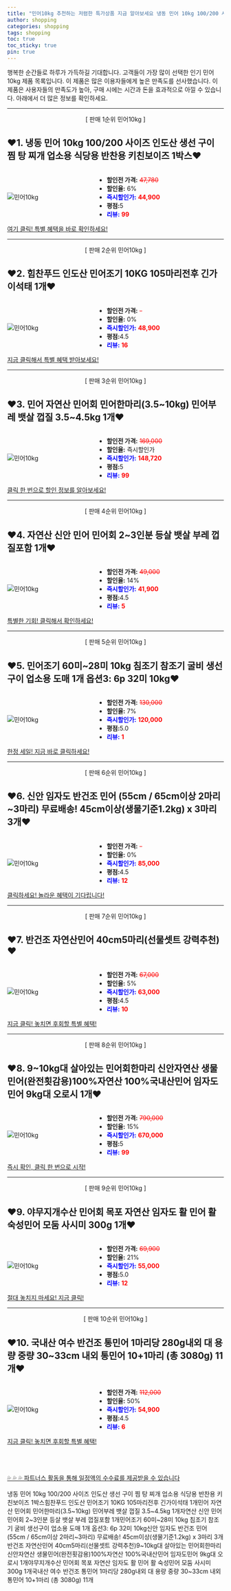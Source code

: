 ```yaml
---
title: "민어10kg 추천하는 저렴한 특가상품 지금 알아보세요 냉동 민어 10kg 100/200 사이즈"
author: shopping
categories: shopping
tags: shopping
toc: true
toc_sticky: true
pin: true
---
```

행복한 순간들로 하루가 가득하길 기대합니다. 고객들이 가장 많이 선택한 인기 민어10kg 제품 목록입니다. 이 제품은 많은 이용자들에게 높은 만족도를 선사했습니다. 이 제품은 사용자들의 만족도가 높아, 구매 시에는 시간과 돈을 효과적으로 아낄 수 있습니다. 아래에서 더 많은 정보를 확인하세요.

---
<p class="toplist" style="margin: 0 auto; display: block; width: fit-content;">[ 판매 1순위 민어10kg ]</p>

<h2><strong>❤️1. 냉동 민어 10kg 100/200 사이즈 인도산 생선 구이 찜 탕 찌개 업소용 식당용 반찬용 키친보이즈 1박스❤️</strong></h2>

<div style="display: flex; align-items: center;">
    <div style="flex: 0.4;">
        <img src="https://thumbnail9.coupangcdn.com/thumbnails/remote/230x230ex/image/vendor_inventory/b13c/379f903522f9ead5db40f452bef3d144269dcd4fdf1d2e568a67b9434657.jpg" alt="민어10kg" style="max-width: 100%;">
    </div>
    <div style="flex: 0.6; margin-left: 10px;">
        <ul>
            <li><strong>할인전 가격:</strong> <del style="color: red;">47,780</del></li>
            <li><strong>할인율:</strong> 6%</li>
            <li><span style='color:blue'><strong>즉시할인가:</strong></span> <span style='color:red'><strong>44,900</strong></span></li>
            <li><strong>평점:</strong>5</li>
            <li><span style='color:blue'><strong>리뷰:</strong></span> <span style='color:red'><strong>99</strong></span></li>
        </ul>
    </div>
</div>
<div class="center">
    <a href="https://selin100587001.github.io?lptag=AF9450613&subid=githubio&pageKey=8067853757&traceid=V0-153&itemId=22697840171&vendorItemId=89733504404" class="myButton">
        여기 클릭! 특별 혜택을 바로 확인하세요!
    </a>
</div>


---
<p class="toplist" style="margin: 0 auto; display: block; width: fit-content;">[ 판매 2순위 민어10kg ]</p>

<h2><strong>❤️2. 힘찬푸드 인도산 민어조기 10KG 105마리전후 긴가이석태 1개❤️</strong></h2>

<div style="display: flex; align-items: center;">
    <div style="flex: 0.4;">
        <img src="https://thumbnail8.coupangcdn.com/thumbnails/remote/230x230ex/image/vendor_inventory/2e92/10ac20ebc95de009b55fe83229503cae739364d182c56b9d0393e723366a.jpg" alt="민어10kg" style="max-width: 100%;">
    </div>
    <div style="flex: 0.6; margin-left: 10px;">
        <ul>
            <li><strong>할인전 가격:</strong> <del style="color: red;">-</del></li>
            <li><strong>할인율:</strong> 0%</li>
            <li><span style='color:blue'><strong>즉시할인가:</strong></span> <span style='color:red'><strong>48,900</strong></span></li>
            <li><strong>평점:</strong>4.5</li>
            <li><span style='color:blue'><strong>리뷰:</strong></span> <span style='color:red'><strong>16</strong></span></li>
        </ul>
    </div>
</div>
<div class="center">
    <a href="https://selin100587001.github.io?lptag=AF9450613&subid=githubio&pageKey=7428420536&traceid=V0-153&itemId=19287618809&vendorItemId=86402444890" class="myButton">
        지금 클릭해서 특별 혜택 받아보세요!
    </a>
</div>


---
<p class="toplist" style="margin: 0 auto; display: block; width: fit-content;">[ 판매 3순위 민어10kg ]</p>

<h2><strong>❤️3. 민어 자연산 민어회 민어한마리(3.5~10kg) 민어부레 뱃살 껍질 3.5~4.5kg 1개❤️</strong></h2>

<div style="display: flex; align-items: center;">
    <div style="flex: 0.4;">
        <img src="https://thumbnail6.coupangcdn.com/thumbnails/remote/230x230ex/image/vendor_inventory/66b8/3f5ccfd1b8d196eb8ffd81dd4b55c1dfed41bac4e4845084c146821b008a.png" alt="민어10kg" style="max-width: 100%;">
    </div>
    <div style="flex: 0.6; margin-left: 10px;">
        <ul>
            <li><strong>할인전 가격:</strong> <del style="color: red;">169,000</del></li>
            <li><strong>할인율:</strong> 즉시할인가</li>
            <li><span style='color:blue'><strong>즉시할인가:</strong></span> <span style='color:red'><strong>148,720</strong></span></li>
            <li><strong>평점:</strong>5</li>
            <li><span style='color:blue'><strong>리뷰:</strong></span> <span style='color:red'><strong>99</strong></span></li>
        </ul>
    </div>
</div>
<div class="center">
    <a href="https://selin100587001.github.io?lptag=AF9450613&subid=githubio&pageKey=7876648981&traceid=V0-153&itemId=21529282414&vendorItemId=88582568550" class="myButton">
        클릭 한 번으로 할인 정보를 알아보세요!
    </a>
</div>


---
<p class="toplist" style="margin: 0 auto; display: block; width: fit-content;">[ 판매 4순위 민어10kg ]</p>

<h2><strong>❤️4. 자연산 신안 민어 민어회 2~3인분 등살 뱃살 부레 껍질포함 1개❤️</strong></h2>

<div style="display: flex; align-items: center;">
    <div style="flex: 0.4;">
        <img src="https://thumbnail7.coupangcdn.com/thumbnails/remote/230x230ex/image/vendor_inventory/50a3/f6b044776110cc931f15613ef318e6e6f9248307b6e606c08a1659829960.jpg" alt="민어10kg" style="max-width: 100%;">
    </div>
    <div style="flex: 0.6; margin-left: 10px;">
        <ul>
            <li><strong>할인전 가격:</strong> <del style="color: red;">49,000</del></li>
            <li><strong>할인율:</strong> 14%</li>
            <li><span style='color:blue'><strong>즉시할인가:</strong></span> <span style='color:red'><strong>41,900</strong></span></li>
            <li><strong>평점:</strong>4.5</li>
            <li><span style='color:blue'><strong>리뷰:</strong></span> <span style='color:red'><strong>5</strong></span></li>
        </ul>
    </div>
</div>
<div class="center">
    <a href="https://selin100587001.github.io?lptag=AF9450613&subid=githubio&pageKey=8149094153&traceid=V0-153&itemId=23183172921&vendorItemId=90215863394" class="myButton">
        특별한 기회! 클릭해서 확인하세요!
    </a>
</div>


---
<p class="toplist" style="margin: 0 auto; display: block; width: fit-content;">[ 판매 5순위 민어10kg ]</p>

<h2><strong>❤️5. 민어조기 60미~28미 10kg 침조기 참조기 굴비 생선구이 업소용 도매 1개 옵션3: 6p 32미 10kg❤️</strong></h2>

<div style="display: flex; align-items: center;">
    <div style="flex: 0.4;">
        <img src="https://thumbnail9.coupangcdn.com/thumbnails/remote/230x230ex/image/vendor_inventory/35c6/637759a8dfcb9f3e00037d4514c87b5cafc9bc99e16e8937c60891239519.jpg" alt="민어10kg" style="max-width: 100%;">
    </div>
    <div style="flex: 0.6; margin-left: 10px;">
        <ul>
            <li><strong>할인전 가격:</strong> <del style="color: red;">130,000</del></li>
            <li><strong>할인율:</strong> 7%</li>
            <li><span style='color:blue'><strong>즉시할인가:</strong></span> <span style='color:red'><strong>120,000</strong></span></li>
            <li><strong>평점:</strong>5.0</li>
            <li><span style='color:blue'><strong>리뷰:</strong></span> <span style='color:red'><strong>1</strong></span></li>
        </ul>
    </div>
</div>
<div class="center">
    <a href="https://selin100587001.github.io?lptag=AF9450613&subid=githubio&pageKey=7988980571&traceid=V0-153&itemId=23752730986&vendorItemId=89249900998" class="myButton">
        한정 세일! 지금 바로 클릭하세요!
    </a>
</div>


---
<p class="toplist" style="margin: 0 auto; display: block; width: fit-content;">[ 판매 6순위 민어10kg ]</p>

<h2><strong>❤️6. 신안 임자도 반건조 민어 (55cm / 65cm이상 2마리~3마리) 무료배송! 45cm이상(생물기준1.2kg) x 3마리 3개❤️</strong></h2>

<div style="display: flex; align-items: center;">
    <div style="flex: 0.4;">
        <img src="https://thumbnail8.coupangcdn.com/thumbnails/remote/230x230ex/image/vendor_inventory/8a3d/686fa239b0d7bcce8155b9bb9d5898289e0e15ffde30a73bb6006c3d550f.jpg" alt="민어10kg" style="max-width: 100%;">
    </div>
    <div style="flex: 0.6; margin-left: 10px;">
        <ul>
            <li><strong>할인전 가격:</strong> <del style="color: red;">-</del></li>
            <li><strong>할인율:</strong> 0%</li>
            <li><span style='color:blue'><strong>즉시할인가:</strong></span> <span style='color:red'><strong>85,000</strong></span></li>
            <li><strong>평점:</strong>4.5</li>
            <li><span style='color:blue'><strong>리뷰:</strong></span> <span style='color:red'><strong>12</strong></span></li>
        </ul>
    </div>
</div>
<div class="center">
    <a href="https://selin100587001.github.io?lptag=AF9450613&subid=githubio&pageKey=7612315128&traceid=V0-153&itemId=20163954613&vendorItemId=79106094738" class="myButton">
        클릭하세요! 놀라운 혜택이 기다립니다!
    </a>
</div>


---
<p class="toplist" style="margin: 0 auto; display: block; width: fit-content;">[ 판매 7순위 민어10kg ]</p>

<h2><strong>❤️7. 반건조 자연산민어 40cm5마리(선물셋트 강력추천)❤️</strong></h2>

<div style="display: flex; align-items: center;">
    <div style="flex: 0.4;">
        <img src="https://thumbnail10.coupangcdn.com/thumbnails/remote/230x230ex/image/vendor_inventory/ea52/87f5ab6c0dcf27a0eeab16f9c8a3598959d95134761388762c5d73dfcb4d.jpg" alt="민어10kg" style="max-width: 100%;">
    </div>
    <div style="flex: 0.6; margin-left: 10px;">
        <ul>
            <li><strong>할인전 가격:</strong> <del style="color: red;">67,000</del></li>
            <li><strong>할인율:</strong> 5%</li>
            <li><span style='color:blue'><strong>즉시할인가:</strong></span> <span style='color:red'><strong>63,000</strong></span></li>
            <li><strong>평점:</strong>4.5</li>
            <li><span style='color:blue'><strong>리뷰:</strong></span> <span style='color:red'><strong>10</strong></span></li>
        </ul>
    </div>
</div>
<div class="center">
    <a href="https://selin100587001.github.io?lptag=AF9450613&subid=githubio&pageKey=6084741113&traceid=V0-153&itemId=11301102239&vendorItemId=78577745048" class="myButton">
        지금 클릭! 놓치면 후회할 특별 혜택!
    </a>
</div>


---
<p class="toplist" style="margin: 0 auto; display: block; width: fit-content;">[ 판매 8순위 민어10kg ]</p>

<h2><strong>❤️8. 9~10kg대 살아있는 민어회한마리 신안자연산 생물민어(완전횟감용)100%자연산 100%국내산민어 임자도민어 9kg대 오로시 1개❤️</strong></h2>

<div style="display: flex; align-items: center;">
    <div style="flex: 0.4;">
        <img src="https://thumbnail10.coupangcdn.com/thumbnails/remote/230x230ex/image/vendor_inventory/a438/296f8c73f592208d40dfd6c7e62d232922f840b6c5c4bbd53da24e029ba1.jpg" alt="민어10kg" style="max-width: 100%;">
    </div>
    <div style="flex: 0.6; margin-left: 10px;">
        <ul>
            <li><strong>할인전 가격:</strong> <del style="color: red;">790,000</del></li>
            <li><strong>할인율:</strong> 15%</li>
            <li><span style='color:blue'><strong>즉시할인가:</strong></span> <span style='color:red'><strong>670,000</strong></span></li>
            <li><strong>평점:</strong>5</li>
            <li><span style='color:blue'><strong>리뷰:</strong></span> <span style='color:red'><strong>99</strong></span></li>
        </ul>
    </div>
</div>
<div class="center">
    <a href="https://selin100587001.github.io?lptag=AF9450613&subid=githubio&pageKey=8168079126&traceid=V0-153&itemId=23315517098&vendorItemId=90570065122" class="myButton">
        즉시 확인, 클릭 한 번으로 시작!
    </a>
</div>


---
<p class="toplist" style="margin: 0 auto; display: block; width: fit-content;">[ 판매 9순위 민어10kg ]</p>

<h2><strong>❤️9. 야무지개수산 민어회 목포 자연산 임자도 활 민어 활 숙성민어 모둠 사시미 300g 1개❤️</strong></h2>

<div style="display: flex; align-items: center;">
    <div style="flex: 0.4;">
        <img src="https://thumbnail7.coupangcdn.com/thumbnails/remote/230x230ex/image/vendor_inventory/c90f/eb325646dd5e322c5e8c85fedb268966c32fe0b50515d13b86034d3d13c4.png" alt="민어10kg" style="max-width: 100%;">
    </div>
    <div style="flex: 0.6; margin-left: 10px;">
        <ul>
            <li><strong>할인전 가격:</strong> <del style="color: red;">69,900</del></li>
            <li><strong>할인율:</strong> 21%</li>
            <li><span style='color:blue'><strong>즉시할인가:</strong></span> <span style='color:red'><strong>55,000</strong></span></li>
            <li><strong>평점:</strong>5.0</li>
            <li><span style='color:blue'><strong>리뷰:</strong></span> <span style='color:red'><strong>12</strong></span></li>
        </ul>
    </div>
</div>
<div class="center">
    <a href="https://selin100587001.github.io?lptag=AF9450613&subid=githubio&pageKey=8185894120&traceid=V0-153&itemId=23410267753&vendorItemId=90437362253" class="myButton">
        절대 놓치지 마세요! 지금 클릭!
    </a>
</div>


---
<p class="toplist" style="margin: 0 auto; display: block; width: fit-content;">[ 판매 10순위 민어10kg ]</p>

<h2><strong>❤️10. 국내산 여수 반건조 통민어 1마리당 280g내외 대 용량 중량 30~33cm 내외 통민어 10+1마리 (총 3080g) 11개❤️</strong></h2>

<div style="display: flex; align-items: center;">
    <div style="flex: 0.4;">
        <img src="https://thumbnail10.coupangcdn.com/thumbnails/remote/230x230ex/image/vendor_inventory/8c7e/541e45d42fc8bf9eea6b25b4b5d8c8de2087ffbdbc8d1146959a405fa6a8.jpg" alt="민어10kg" style="max-width: 100%;">
    </div>
    <div style="flex: 0.6; margin-left: 10px;">
        <ul>
            <li><strong>할인전 가격:</strong> <del style="color: red;">112,000</del></li>
            <li><strong>할인율:</strong> 50%</li>
            <li><span style='color:blue'><strong>즉시할인가:</strong></span> <span style='color:red'><strong>54,900</strong></span></li>
            <li><strong>평점:</strong>4.5</li>
            <li><span style='color:blue'><strong>리뷰:</strong></span> <span style='color:red'><strong>6</strong></span></li>
        </ul>
    </div>
</div>
<div class="center">
    <a href="https://selin100587001.github.io?lptag=AF9450613&subid=githubio&pageKey=7694943832&traceid=V0-153&itemId=21269685831&vendorItemId=88329948301" class="myButton">
        지금 클릭! 놓치면 후회할 특별 혜택!
    </a>
</div>

<br><br><br>[💦 💦 💦 파트너스 활동을 통해 일정액의 수수료를 제공받을 수 있습니다](https://link.coupang.com/a/bcpT2c)<br><br>냉동 민어 10kg 100/200 사이즈 인도산 생선 구이 찜 탕 찌개 업소용 식당용 반찬용 키친보이즈 1박스힘찬푸드 인도산 민어조기 10KG 105마리전후 긴가이석태 1개민어 자연산 민어회 민어한마리(3.5~10kg) 민어부레 뱃살 껍질 3.5~4.5kg 1개자연산 신안 민어 민어회 2~3인분 등살 뱃살 부레 껍질포함 1개민어조기 60미~28미 10kg 침조기 참조기 굴비 생선구이 업소용 도매 1개 옵션3: 6p 32미 10kg신안 임자도 반건조 민어 (55cm / 65cm이상 2마리~3마리) 무료배송! 45cm이상(생물기준1.2kg) x 3마리 3개반건조 자연산민어 40cm5마리(선물셋트 강력추천)9~10kg대 살아있는 민어회한마리 신안자연산 생물민어(완전횟감용)100%자연산 100%국내산민어 임자도민어 9kg대 오로시 1개야무지개수산 민어회 목포 자연산 임자도 활 민어 활 숙성민어 모둠 사시미 300g 1개국내산 여수 반건조 통민어 1마리당 280g내외 대 용량 중량 30~33cm 내외 통민어 10+1마리 (총 3080g) 11개